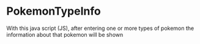 # PokemonTypeInfo
With this java script (JS), after entering one or more types of pokemon the information about that pokemon will be shown
